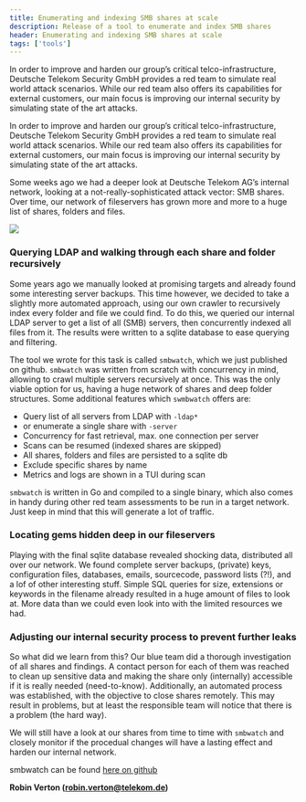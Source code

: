 ```yaml
---
title: Enumerating and indexing SMB shares at scale
description: Release of a tool to enumerate and index SMB shares
header: Enumerating and indexing SMB shares at scale
tags: ['tools']
---
```


In order to improve and harden our group’s critical telco-infrastructure,
Deutsche Telekom Security GmbH provides a red team to simulate real world
attack scenarios. While our red team also offers its capabilities for external
customers, our main focus is improving our internal security by simulating
state of the art attacks.

<!--more-->

In order to improve and harden our group’s critical telco-infrastructure,
Deutsche Telekom Security GmbH provides a red team to simulate real world
attack scenarios. While our red team also offers its capabilities for external
customers, our main focus is improving our internal security by simulating
state of the art attacks.
 
Some weeks ago we had a deeper look at Deutsche Telekom AG’s internal network,
looking at a not-really-sophisticated attack vector: SMB shares. Over time, our
network of fileservers has grown more and more to a huge list of shares,
folders and files.

![]({{"/assets/images/smbwatch.png"|absolute_url}})
 
### Querying LDAP and walking through each share and folder recursively
 
Some years ago we manually looked at promising targets and already found some
interesting server backups. This time however, we decided to take a slightly
more automated approach, using our own crawler to recursively index every
folder and file we could find. To do this, we queried our internal LDAP server
to get a list of all (SMB) servers, then concurrently indexed all files from
it. The results were written to a sqlite database to ease querying and
filtering.
 
The tool we wrote for this task is called `smbwatch`, which we just published
on github. `smbwatch` was written from scratch with concurrency in mind,
allowing to crawl multiple servers recursively at once. This was the only
viable option for us, having a huge network of shares and deep folder
structures. Some additional features which `swmbwatch` offers are:
 
* Query list of all servers from LDAP with `-ldap*`
* or enumerate a single share with `-server`
* Concurrency for fast retrieval, max. one connection per server
* Scans can be resumed (indexed shares are skipped)
* All shares, folders and files are persisted to a sqlite db
* Exclude specific shares by name
* Metrics and logs are shown in a TUI during scan
 
`smbwatch` is written in Go and compiled to a single binary, which also comes
in handy during other red team assessments to be run in a target network. Just
keep in mind that this will generate a lot of traffic.
 
### Locating gems hidden deep in our fileservers
 
Playing with the final sqlite database revealed shocking data, distributed all
over our network. We found complete server backups, (private) keys,
configuration files, databases, emails, sourcecode, password lists (?!), and a
lof of other interesting stuff. Simple SQL queries for size, extensions or
keywords in the filename already resulted in a huge amount of files to look at.
More data than we could even look into with the limited resources we had.
 
### Adjusting our internal security process to prevent further leaks
 
So what did we learn from this? Our blue team did a thorough investigation of
all shares and findings.  A contact person for each of them was reached to
clean up sensitive data and making the share only (internally) accessible if it
is really needed (need-to-know). Additionally, an automated process was
established, with the objective to close shares remotely. This may result in
problems, but at least the responsible team will notice that there is a problem
(the hard way).
 
We will still have a look at our shares from time to time with `smbwatch` and
closely monitor if the procedual changes will have a lasting effect and harden
our internal network.
 
smbwatch can be found [here on github](https://github.com/telekom-security/smbwatch)

__Robin Verton (<robin.verton@telekom.de>)__
